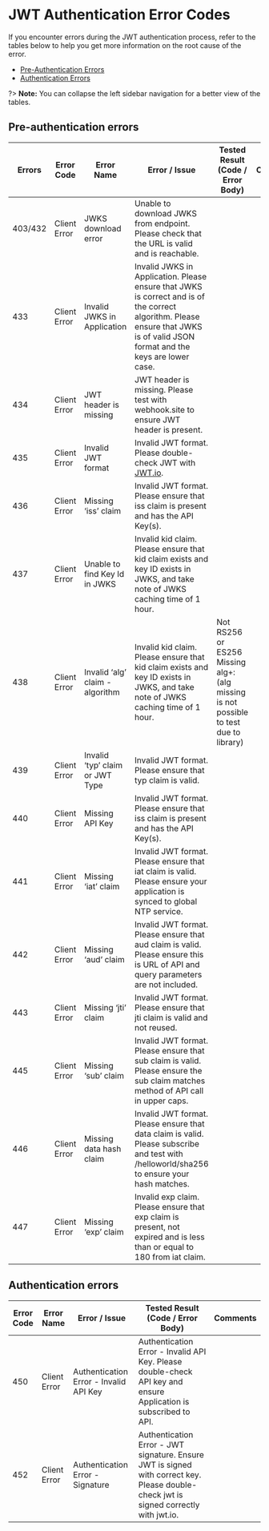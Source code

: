 # JWT Authentication Error Codes

If you encounter errors during the JWT authentication process,  refer to the tables below to help you get more information on the root cause of the error.

- [Pre-Authentication Errors](#pre-authentication-errors)
- [Authentication Errors](#authentication-errors)

?> **Note:** You can collapse the left sidebar navigation for a better view of the tables.

## Pre-authentication errors 
| Errors| Error Code | Error Name | Error / Issue | Tested Result (Code / Error Body) | Comments |
|---|---|---|---|---|---|
| 403/432 | Client Error | JWKS download error | Unable to download JWKS from endpoint. Please check that the URL is valid and is reachable. | |
| 433 | Client Error | Invalid JWKS in Application | Invalid JWKS in Application. Please ensure that JWKS is correct and is of the correct algorithm. Please ensure that JWKS is of valid JSON format and the keys are lower case. | |
| 434 | Client Error | JWT header is missing | JWT header is missing. Please test with webhook.site to ensure JWT header is present. | |
| 435 | Client Error | Invalid JWT format | Invalid JWT format. Please double-check JWT with [JWT.io](https://jwt.io/). | |
| 436 | Client Error | Missing ‘iss’ claim | Invalid JWT format. Please ensure that iss claim is present and has the API Key(s). | |
| 437 | Client Error | Unable to find Key Id in JWKS | Invalid kid claim. Please ensure that kid claim exists and key ID exists in JWKS, and take note of JWKS caching time of 1 hour. | |
| 438 | Client Error | Invalid ‘alg’ claim - algorithm | Invalid kid claim. Please ensure that kid claim exists and key ID exists in JWKS, and take note of JWKS caching time of 1 hour. | Not RS256 or ES256<br>Missing alg+: (alg missing is not possible to test due to library) |
| 439 | Client Error | Invalid ‘typ’ claim or JWT Type | Invalid JWT format. Please ensure that typ claim is valid. | |
| 440 | Client Error | Missing API Key | Invalid JWT format. Please ensure that iss claim is present and has the API Key(s). | |
| 441 | Client Error | Missing ‘iat’ claim | Invalid JWT format. Please ensure that iat claim is valid. Please ensure your application is synced to global NTP service. | |
| 442 | Client Error | Missing ‘aud’ claim | Invalid JWT format. Please ensure that aud claim is valid. Please ensure this is URL of API and query parameters are not included. | |
| 443 | Client Error | Missing ‘jti’ claim | Invalid JWT format. Please ensure that jti claim is valid and not reused. | |
| 445 | Client Error | Missing ‘sub’ claim | Invalid JWT format. Please ensure that sub claim is valid. Please ensure the sub claim matches method of API call in upper caps. | |
| 446 | Client Error | Missing data hash claim | Invalid JWT format. Please ensure that data claim is valid. Please subscribe and test with /helloworld/sha256 to ensure your hash matches. | |
| 447 | Client Error | Missing ‘exp’ claim | Invalid exp claim. Please ensure that exp claim is present, not expired and is less than or equal to 180 from iat claim. | 

## Authentication errors

| Error Code | Error Name | Error / Issue | Tested Result (Code / Error Body) | Comments |
|---|---|---|---|---|
| 450 | Client Error | Authentication Error - Invalid API Key | Authentication Error - Invalid API Key.  Please double-check API key and ensure Application is subscribed to API. | |
| 452 | Client Error | Authentication Error - Signature | Authentication Error - JWT signature. Ensure JWT is signed with correct key.  Please double-check jwt is signed correctly with jwt.io. | |
